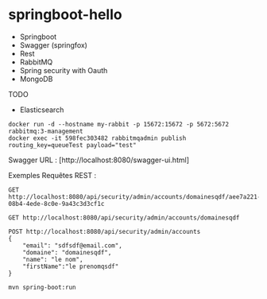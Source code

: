 # springboot-hello

* Springboot
* Swagger (springfox)
* Rest
* RabbitMQ
* Spring security with Oauth
* MongoDB 

TODO
* Elasticsearch 

```
docker run -d --hostname my-rabbit -p 15672:15672 -p 5672:5672 rabbitmq:3-management
docker exec -it 598fec303482 rabbitmqadmin publish routing_key=queueTest payload="test"
```

Swagger URL : [http://localhost:8080/swagger-ui.html]

Exemples Requêtes REST :

```
GET http://localhost:8080/api/security/admin/accounts/domainesqdf/aee7a221-08b4-4ede-8c0e-9a43c3d3cf1c
```

```
GET http://localhost:8080/api/security/admin/accounts/domainesqdf
```

```
POST http://localhost:8080/api/security/admin/accounts
{
	"email": "sdfsdf@email.com",
	"domaine": "domainesqdf",
	"name": "le nom",
	"firstName":"le prenomqsdf"
}
```

```
mvn spring-boot:run
```